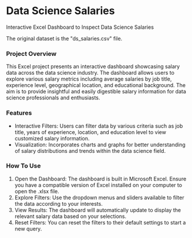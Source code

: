 # Data Science Salaries
Interactive Excel Dashboard to Inspect Data Science Salaries

The original dataset is the "ds_salaries.csv" file.

### Project Overview

This Excel project presents an interactive dashboard showcasing salary data across the data science industry. The dashboard allows users to explore various salary metrics including average salaries by job title, experience level, geographical location, and educational background. The aim is to provide insightful and easily digestible salary information for data science professionals and enthusiasts.

### Features

- Interactive Filters: Users can filter data by various criteria such as job title, years of experience, location, and education level to view customized salary information.
- Visualization: Incorporates charts and graphs for better understanding of salary distributions and trends within the data science field.

### How To Use

1. Open the Dashboard: The dashboard is built in Microsoft Excel. Ensure you have a compatible version of Excel installed on your computer to open the .xlsx file.
2. Explore Filters: Use the dropdown menus and sliders available to filter the data according to your interests.
3. View Results: The dashboard will automatically update to display the relevant salary data based on your selections.
4. Reset Filters: You can reset the filters to their default settings to start a new query.

